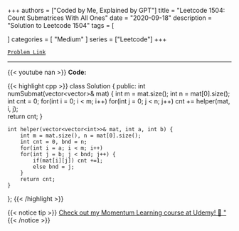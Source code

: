 
+++
authors = ["Coded by Me, Explained by GPT"]
title = "Leetcode 1504: Count Submatrices With All Ones"
date = "2020-09-18"
description = "Solution to Leetcode 1504"
tags = [
    
]
categories = [
    "Medium"
]
series = ["Leetcode"]
+++



[`Problem Link`](https://leetcode.com/problems/count-submatrices-with-all-ones/description/)

---
{{< youtube nan >}}
**Code:**

{{< highlight cpp >}}
class Solution {
public:
    int numSubmat(vector<vector<int>>& mat) {
        int m = mat.size();
        int n = mat[0].size();
        int cnt = 0;
        for(int i = 0; i < m; i++)
        for(int j = 0; j < n; j++)
            cnt += helper(mat, i, j);        
        return cnt;
    }

    int helper(vector<vector<int>>& mat, int a, int b) {
        int m = mat.size(), n = mat[0].size();
        int cnt = 0, bnd = n;
        for(int i = a; i < m; i++)
        for(int j = b; j < bnd; j++) {
            if(mat[i][j]) cnt +=1;
            else bnd = j;
        }
        return cnt;
    }
};
{{< /highlight >}}



{{< notice tip >}}
[Check out my Momentum Learning course at Udemy! 🚀 "](https://www.udemy.com/course/blind-75-the-data-structures-and-algorithms-essentials/)
{{< /notice >}}


